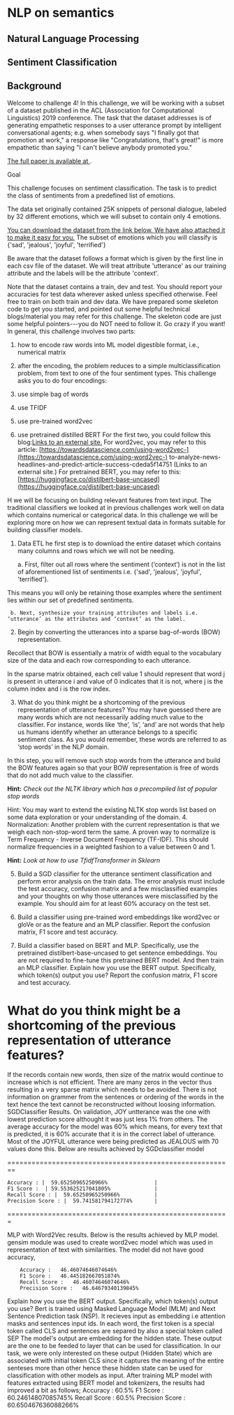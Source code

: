 # NLP on semantics

## Natural Language Processing

## Sentiment Classification

## Background

Welcome to challenge 4! In this challenge, we will be working with a subset of a dataset published in the ACL (Association for Computational Linguistics) 2019 conference. The task that the dataset addresses is of generating empathetic responses to a user utterance prompt by intelligent conversational agents; e.g. when somebody says "I finally got that promotion at work," a response like "Congratulations, that's great!" is more empathetic than saying "I can't believe anybody promoted you."

[The full paper is available at ](https://arxiv.org/pdf/1811.00207.pdf).

Goal

This challenge focuses on sentiment classification. The task is to predict the class of sentiments from a predefined list of emotions.

The data set originally contained 25K snippets of personal dialogue, labeled by 32 different emotions, which we will subset to contain only 4 emotions.

[You can download the dataset from the link below. We have also attached it to make it easy for you.](https://dl.fbaipublicfiles.com/parlai/empatheticdialogues/empatheticdialogues.tar.gz)
The subset of emotions which you will classify is {'sad', 'jealous', 'joyful', 'terrified'}

Be aware that the dataset follows a format which is given by the first line in each csv file of the dataset. We will treat attribute 'utterance' as our training attribute and the labels will be the attribute 'context'.

Note that the dataset contains a train, dev and test. You should report your accuracies for test data wherever asked unless specified otherwise. Feel free to train on both train and dev data.
We have prepared some skeleton code to get you started, and pointed out some helpful technical blogs/material you may refer for this challenge. The skeleton code are just some helpful pointers---you do NOT need to follow it. Go crazy if you want!
In general, this challenge involves two parts:

1.  how to encode raw words into ML model digestible format, i.e., numerical matrix
2.  after the encoding, the problem reduces to a simple multiclassification problem, from text to one of the four sentiment types.
    This challenge asks you to do four encodings:

3.  use simple bag of words
4.  use TFIDF
5.  use pre-trained word2vec
6.  use pretrained distilled BERT
    For the first two, you could follow this
    blog:[Links to an external site.](https://maelfabien.github.io/machinelearning/NLP_2/#2-bow-in-sk-learn)
    For word2vec, you may refer to this article: [https://towardsdatascience.com/using-word2vec-](https://towardsdatascience.com/using-word2vec-) to-analyze-news-headlines-and-predict-article-success-cdeda5f14751 (Links to an external site.) For pretrained BERT, you may refer to this: [https://huggingface.co/distilbert-base-uncased](https://huggingface.co/distilbert-base-uncased)

H we will be focusing on building relevant features from text input. The traditional classifiers we looked at in previous challenges work well on data which contains numerical or categorical data. In this challenge we will be exploring more on how we can represent textual data in formats suitable for building classifier models.

1.  Data ETL
    he first step is to download the entire dataset which contains many columns and rows which we will not be needing.

    a. First, filter out all rows where the sentiment (‘context’) is not in the list of aforementioned list of sentiments i.e. {'sad', 'jealous', 'joyful', 'terrified'}.

This means you will only be retaining those examples where the sentiment lies within our set of predefined sentiments.

     b. Next, synthesize your training attributes and labels i.e. ‘utterance’ as the attributes and ‘context’ as the label.

2.  Begin by converting the utterances into a sparse bag-of-words (BOW) representation.

Recollect that BOW is essentially a matrix of width equal to the vocabulary size of the data and each row corresponding to each utterance.

In the sparse matrix obtained, each cell value 1 should represent that word j is present in utterance i and value of 0 indicates that it is not, where j is the column index and i is the row index.

3.  What do you think might be a shortcoming of the previous representation of utterance features? You may have guessed there are many words which are not necessarily adding much value to the classifier. For instance, words like ‘the’, ‘is’, ‘and’ are not words that help us humans identify whether an utterance belongs to a specific sentiment class. As you would remember, these words are referred to as ‘stop words’ in the NLP domain.

In this step, you will remove such stop words from the utterance and build the BOW features again so that your BOW representation is free of words that do not add much value to the classifier.

**Hint:** _Check out the NLTK library which has a precompiled list of popular stop words_

Hint: You may want to extend the existing NLTK stop words list based on some data exploration or your understanding of the domain. 4. Normalization: Another problem with the current representation is that we weigh each non-stop-word term the same. A proven way to normalize is Term Frequency - Inverse Document Frequency (TF-IDF). This should normalize frequencies in a weighted fashion to a value between 0 and 1.

**Hint:** _Look at how to use TfidfTransformer in Sklearn_

5.  Build a SGD classifier for the utterance sentiment classification and perform error analysis on the train data. The error analysis must include the test accuracy, confusion matrix and a few misclassified examples and your thoughts on why those utterances were misclassified by the example. You should aim for at least 60% accuracy on the test set.

6.  Build a classifier using pre-trained word embeddings like word2vec or gloVe or as the feature and an MLP classifier. Report the confusion matrix, F1 score and test accuracy.

7.  Build a classifier based on BERT and MLP. Specifically, use the pretrained distilbert-base-uncased to get sentence embeddings. You are not required to fine-tune this pretrained BERT model. And then train an MLP classifier. Explain how you use the BERT output. Specifically, which token(s) output you use? Report the confusion matrix, F1 score and test accuracy.

# What do you think might be a shortcoming of the previous representation of utterance features?

If the records contain new words, then size of the matrix would continue to increase which is not efficient.
There are many zeros in the vector thus resulting in a very sparse matrix which needs to be avoided.
There is not information on grammer from the sentences or ordering of the words in the text hence the text cannot be reconstructed without loosing information.
SGDClassifier Results.
On validation, JOY untterance was the one with lowest prediction score althought it was just less 1% from others.
The average accuracy for the model was 60% which means, for every text that is predicted, it is 60% accurate that it is in the correct label of utterance.
Most of the JOYFUL utterance were being predicted as JEALOUS with 70 values done this.
Below are results achieved by SGDclassifier model

========================================================

    Accuracy : |  59.65250965250966%               |
    F1 Score :  | 59.553625217041805%              |
    Recall Score : |  59.65250965250966%           |
    Precision Score : |  59.741581794172774%       |

=======================================================

MLP with Word2Vec results.
Below is the results achieved by MLP model.
gensim module was used to create word2vec model which was used in representation of text with similarities.
The model did not have good accuracy,

        Accuracy :   46.46074646074646%
        F1 Score :   46.445182667051874%
        Recall Score :   46.46074646074646%
        Precision Score :   46.64679340139845%

Explain how you use the BERT output. Specifically, which token(s) output you use?
Bert is trained using Masked Language Model (MLM) and Next Sentence Prediction task (NSP).
It recieves input as embedding i.e attention masks and sentences input ids.
In each word, the first token is a special token called CLS and sentences are separed by also a special token called SEP
The model's output are embedding for the hidden state. These output are the one to be feeded to layer that can be used for classification.
In our task, we were only interested on these output (Hidden State) which are associated with initial token CLS since it captures the meaning of the entire senteses more than other hence these hidden state can be used for classification with other models as input.
After training MLP model with features extracted using BERT model and tokenizers, the results had improved a bit as follows;
Accuracy : 60.5%
F1 Score : 60.24614807085745%
Recall Score : 60.5%
Precision Score : 60.650467636088266%

#
